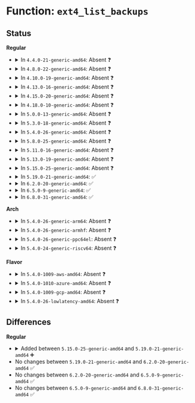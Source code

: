 # Function: <code>ext4_list_backups</code>

## Status
<b>Regular</b>
<ul>
<li>
<details>
<summary>In <code>4.4.0-21-generic-amd64</code>: Absent ❓</summary>

```json
{
  "name": "ext4_list_backups",
  "collision_type": "Unique Static",
  "inline_type": "Selective",
  "funcs": [
    {
      "addr": 18446744071581724048,
      "name": "ext4_list_backups",
      "external": false,
      "loc": "fs/ext4/resize.c:676",
      "file": "fs/ext4/resize.c",
      "inline": "not declared, inlined",
      "caller_inline": [
        "fs/ext4/resize.c:update_backups",
        "fs/ext4/resize.c:update_backups"
      ],
      "caller_func": [
        "fs/ext4/resize.c:update_backups",
        "fs/ext4/resize.c:update_backups"
      ]
    }
  ],
  "symbols": [
    {
      "addr": 18446744071581724048,
      "name": "ext4_list_backups.part.9",
      "section": ".text",
      "bind": "STB_LOCAL",
      "size": 69
    }
  ]
}
```
</details>
</li>
<li>
<details>
<summary>In <code>4.8.0-22-generic-amd64</code>: Absent ❓</summary>

```json
{
  "name": "ext4_list_backups",
  "collision_type": "Unique Static",
  "inline_type": "Selective",
  "funcs": [
    {
      "addr": 18446744071581919200,
      "name": "ext4_list_backups",
      "external": false,
      "loc": "fs/ext4/resize.c:676",
      "file": "fs/ext4/resize.c",
      "inline": "not declared, inlined",
      "caller_inline": [
        "fs/ext4/resize.c:update_backups",
        "fs/ext4/resize.c:update_backups"
      ],
      "caller_func": [
        "fs/ext4/resize.c:update_backups",
        "fs/ext4/resize.c:update_backups"
      ]
    }
  ],
  "symbols": [
    {
      "addr": 18446744071581918912,
      "name": "ext4_list_backups.part.8",
      "section": ".text",
      "bind": "STB_LOCAL",
      "size": 65
    }
  ]
}
```
</details>
</li>
<li>
<details>
<summary>In <code>4.10.0-19-generic-amd64</code>: Absent ❓</summary>

```json
{
  "name": "ext4_list_backups",
  "collision_type": "Unique Static",
  "inline_type": "Selective",
  "funcs": [
    {
      "addr": 18446744071582009264,
      "name": "ext4_list_backups",
      "external": false,
      "loc": "fs/ext4/resize.c:676",
      "file": "fs/ext4/resize.c",
      "inline": "not declared, inlined",
      "caller_inline": [
        "fs/ext4/resize.c:update_backups",
        "fs/ext4/resize.c:update_backups"
      ],
      "caller_func": [
        "fs/ext4/resize.c:update_backups",
        "fs/ext4/resize.c:update_backups"
      ]
    }
  ],
  "symbols": [
    {
      "addr": 18446744071582008976,
      "name": "ext4_list_backups.part.8",
      "section": ".text",
      "bind": "STB_LOCAL",
      "size": 65
    }
  ]
}
```
</details>
</li>
<li>
<details>
<summary>In <code>4.13.0-16-generic-amd64</code>: Absent ❓</summary>

```json
{
  "name": "ext4_list_backups",
  "collision_type": "Unique Static",
  "inline_type": "Selective",
  "funcs": [
    {
      "addr": 18446744071582118721,
      "name": "ext4_list_backups",
      "external": false,
      "loc": "fs/ext4/resize.c:677",
      "file": "fs/ext4/resize.c",
      "inline": "not declared, inlined",
      "caller_inline": [
        "fs/ext4/resize.c:update_backups",
        "fs/ext4/resize.c:update_backups"
      ],
      "caller_func": [
        "fs/ext4/resize.c:update_backups",
        "fs/ext4/resize.c:update_backups"
      ]
    }
  ],
  "symbols": [
    {
      "addr": 18446744071582118432,
      "name": "ext4_list_backups.part.8",
      "section": ".text",
      "bind": "STB_LOCAL",
      "size": 65
    }
  ]
}
```
</details>
</li>
<li>
<details>
<summary>In <code>4.15.0-20-generic-amd64</code>: Absent ❓</summary>

```json
{
  "name": "ext4_list_backups",
  "collision_type": "Unique Static",
  "inline_type": "Selective",
  "funcs": [
    {
      "addr": 18446744071582267873,
      "name": "ext4_list_backups",
      "external": false,
      "loc": "fs/ext4/resize.c:700",
      "file": "fs/ext4/resize.c",
      "inline": "not declared, inlined",
      "caller_inline": [
        "fs/ext4/resize.c:update_backups",
        "fs/ext4/resize.c:update_backups"
      ],
      "caller_func": [
        "fs/ext4/resize.c:update_backups",
        "fs/ext4/resize.c:update_backups"
      ]
    }
  ],
  "symbols": [
    {
      "addr": 18446744071582267584,
      "name": "ext4_list_backups.part.8",
      "section": ".text",
      "bind": "STB_LOCAL",
      "size": 65
    }
  ]
}
```
</details>
</li>
<li>
<details>
<summary>In <code>4.18.0-10-generic-amd64</code>: Absent ❓</summary>

```json
{
  "name": "ext4_list_backups",
  "collision_type": "Unique Static",
  "inline_type": "Selective",
  "funcs": [
    {
      "addr": 18446744071582455810,
      "name": "ext4_list_backups",
      "external": false,
      "loc": "fs/ext4/resize.c:703",
      "file": "fs/ext4/resize.c",
      "inline": "not declared, inlined",
      "caller_inline": [
        "fs/ext4/resize.c:update_backups",
        "fs/ext4/resize.c:update_backups"
      ],
      "caller_func": [
        "fs/ext4/resize.c:update_backups",
        "fs/ext4/resize.c:update_backups"
      ]
    }
  ],
  "symbols": [
    {
      "addr": 18446744071582455504,
      "name": "ext4_list_backups.part.9",
      "section": ".text",
      "bind": "STB_LOCAL",
      "size": 65
    }
  ]
}
```
</details>
</li>
<li>
<details>
<summary>In <code>5.0.0-13-generic-amd64</code>: Absent ❓</summary>

```json
{
  "name": "ext4_list_backups",
  "collision_type": "Unique Static",
  "inline_type": "Selective",
  "funcs": [
    {
      "addr": 18446744071582555337,
      "name": "ext4_list_backups",
      "external": false,
      "loc": "fs/ext4/resize.c:703",
      "file": "fs/ext4/resize.c",
      "inline": "not declared, inlined",
      "caller_inline": [
        "fs/ext4/resize.c:update_backups",
        "fs/ext4/resize.c:update_backups"
      ],
      "caller_func": [
        "fs/ext4/resize.c:update_backups",
        "fs/ext4/resize.c:update_backups"
      ]
    }
  ],
  "symbols": [
    {
      "addr": 18446744071582555040,
      "name": "ext4_list_backups.part.9",
      "section": ".text",
      "bind": "STB_LOCAL",
      "size": 65
    }
  ]
}
```
</details>
</li>
<li>
<details>
<summary>In <code>5.3.0-18-generic-amd64</code>: Absent ❓</summary>

```json
{
  "name": "ext4_list_backups",
  "collision_type": "Unique Static",
  "inline_type": "Selective",
  "funcs": [
    {
      "addr": 18446744071582730038,
      "name": "ext4_list_backups",
      "external": false,
      "loc": "fs/ext4/resize.c:703",
      "file": "fs/ext4/resize.c",
      "inline": "not declared, inlined",
      "caller_inline": [
        "fs/ext4/resize.c:update_backups",
        "fs/ext4/resize.c:update_backups"
      ],
      "caller_func": [
        "fs/ext4/resize.c:update_backups",
        "fs/ext4/resize.c:update_backups"
      ]
    }
  ],
  "symbols": [
    {
      "addr": 18446744071582729744,
      "name": "ext4_list_backups.part.0",
      "section": ".text",
      "bind": "STB_LOCAL",
      "size": 65
    }
  ]
}
```
</details>
</li>
<li>
<details>
<summary>In <code>5.4.0-26-generic-amd64</code>: Absent ❓</summary>

```json
{
  "name": "ext4_list_backups",
  "collision_type": "Unique Static",
  "inline_type": "Selective",
  "funcs": [
    {
      "addr": 18446744071582832182,
      "name": "ext4_list_backups",
      "external": false,
      "loc": "fs/ext4/resize.c:730",
      "file": "fs/ext4/resize.c",
      "inline": "not declared, inlined",
      "caller_inline": [
        "fs/ext4/resize.c:update_backups",
        "fs/ext4/resize.c:update_backups"
      ],
      "caller_func": [
        "fs/ext4/resize.c:update_backups",
        "fs/ext4/resize.c:update_backups"
      ]
    }
  ],
  "symbols": [
    {
      "addr": 18446744071582831888,
      "name": "ext4_list_backups.part.0",
      "section": ".text",
      "bind": "STB_LOCAL",
      "size": 65
    }
  ]
}
```
</details>
</li>
<li>
<details>
<summary>In <code>5.8.0-25-generic-amd64</code>: Absent ❓</summary>

```json
{
  "name": "ext4_list_backups",
  "collision_type": "Unique Static",
  "inline_type": "Full",
  "funcs": [
    {
      "addr": 18446744071583145173,
      "name": "ext4_list_backups",
      "external": false,
      "loc": "fs/ext4/resize.c:712",
      "file": "fs/ext4/resize.c",
      "inline": "not declared, inlined",
      "caller_inline": [
        "fs/ext4/resize.c:update_backups",
        "fs/ext4/resize.c:update_backups",
        "fs/ext4/resize.c:update_backups",
        "fs/ext4/resize.c:update_backups"
      ],
      "caller_func": []
    }
  ],
  "symbols": []
}
```
</details>
</li>
<li>
<details>
<summary>In <code>5.11.0-16-generic-amd64</code>: Absent ❓</summary>

```json
{
  "name": "ext4_list_backups",
  "collision_type": "Unique Static",
  "inline_type": "Full",
  "funcs": [
    {
      "addr": 18446744071583226229,
      "name": "ext4_list_backups",
      "external": false,
      "loc": "fs/ext4/resize.c:712",
      "file": "fs/ext4/resize.c",
      "inline": "not declared, inlined",
      "caller_inline": [
        "fs/ext4/resize.c:update_backups",
        "fs/ext4/resize.c:update_backups",
        "fs/ext4/resize.c:update_backups",
        "fs/ext4/resize.c:update_backups"
      ],
      "caller_func": []
    }
  ],
  "symbols": []
}
```
</details>
</li>
<li>
<details>
<summary>In <code>5.13.0-19-generic-amd64</code>: Absent ❓</summary>

```json
{
  "name": "ext4_list_backups",
  "collision_type": "Unique Static",
  "inline_type": "Full",
  "funcs": [
    {
      "addr": 18446744071583254069,
      "name": "ext4_list_backups",
      "external": false,
      "loc": "fs/ext4/resize.c:712",
      "file": "fs/ext4/resize.c",
      "inline": "not declared, inlined",
      "caller_inline": [
        "fs/ext4/resize.c:update_backups",
        "fs/ext4/resize.c:update_backups",
        "fs/ext4/resize.c:update_backups",
        "fs/ext4/resize.c:update_backups"
      ],
      "caller_func": []
    }
  ],
  "symbols": []
}
```
</details>
</li>
<li>
<details>
<summary>In <code>5.15.0-25-generic-amd64</code>: Absent ❓</summary>

```json
{
  "name": "ext4_list_backups",
  "collision_type": "Unique Static",
  "inline_type": "Full",
  "funcs": [
    {
      "addr": 18446744071583596723,
      "name": "ext4_list_backups",
      "external": false,
      "loc": "fs/ext4/resize.c:720",
      "file": "fs/ext4/resize.c",
      "inline": "not declared, inlined",
      "caller_inline": [
        "fs/ext4/resize.c:update_backups",
        "fs/ext4/resize.c:update_backups",
        "fs/ext4/resize.c:update_backups",
        "fs/ext4/resize.c:update_backups"
      ],
      "caller_func": []
    }
  ],
  "symbols": []
}
```
</details>
</li>
<li>
<details>
<summary>In <code>5.19.0-21-generic-amd64</code>: ✅</summary>

```c
unsigned int ext4_list_backups(struct super_block * sb, unsigned int * three, unsigned int * five, unsigned int * seven)
```

```json
{
  "name": "ext4_list_backups",
  "collision_type": "Unique Global",
  "inline_type": "No",
  "funcs": [
    {
      "addr": 18446744071584141984,
      "name": "ext4_list_backups",
      "external": true,
      "loc": "fs/ext4/resize.c:731",
      "file": "fs/ext4/resize.c",
      "inline": "seen, unknown",
      "caller_inline": [],
      "caller_func": [
        "fs/ext4/ioctl.c:ext4_update_superblocks_fn",
        "fs/ext4/resize.c:update_backups",
        "fs/ext4/resize.c:update_backups"
      ]
    }
  ],
  "symbols": [
    {
      "addr": 18446744071584141984,
      "name": "ext4_list_backups",
      "section": ".text",
      "bind": "STB_GLOBAL",
      "size": 268
    }
  ]
}
```
</details>
</li>
<li>
<details>
<summary>In <code>6.2.0-20-generic-amd64</code>: ✅</summary>

```c
unsigned int ext4_list_backups(struct super_block * sb, unsigned int * three, unsigned int * five, unsigned int * seven)
```

```json
{
  "name": "ext4_list_backups",
  "collision_type": "Unique Global",
  "inline_type": "No",
  "funcs": [
    {
      "addr": 18446744071584776192,
      "name": "ext4_list_backups",
      "external": true,
      "loc": "fs/ext4/resize.c:734",
      "file": "fs/ext4/resize.c",
      "inline": "seen, unknown",
      "caller_inline": [],
      "caller_func": [
        "fs/ext4/ioctl.c:ext4_update_superblocks_fn",
        "fs/ext4/resize.c:update_backups",
        "fs/ext4/resize.c:update_backups"
      ]
    }
  ],
  "symbols": [
    {
      "addr": 18446744071584776192,
      "name": "ext4_list_backups",
      "section": ".text",
      "bind": "STB_GLOBAL",
      "size": 268
    }
  ]
}
```
</details>
</li>
<li>
<details>
<summary>In <code>6.5.0-9-generic-amd64</code>: ✅</summary>

```c
unsigned int ext4_list_backups(struct super_block * sb, unsigned int * three, unsigned int * five, unsigned int * seven)
```

```json
{
  "name": "ext4_list_backups",
  "collision_type": "Unique Global",
  "inline_type": "No",
  "funcs": [
    {
      "addr": 18446744071584999552,
      "name": "ext4_list_backups",
      "external": true,
      "loc": "fs/ext4/resize.c:734",
      "file": "fs/ext4/resize.c",
      "inline": "seen, unknown",
      "caller_inline": [],
      "caller_func": [
        "fs/ext4/ioctl.c:ext4_update_superblocks_fn",
        "fs/ext4/resize.c:update_backups",
        "fs/ext4/resize.c:update_backups"
      ]
    }
  ],
  "symbols": [
    {
      "addr": 18446744071584999552,
      "name": "ext4_list_backups",
      "section": ".text",
      "bind": "STB_GLOBAL",
      "size": 268
    }
  ]
}
```
</details>
</li>
<li>
<details>
<summary>In <code>6.8.0-31-generic-amd64</code>: ✅</summary>

```c
unsigned int ext4_list_backups(struct super_block * sb, unsigned int * three, unsigned int * five, unsigned int * seven)
```

```json
{
  "name": "ext4_list_backups",
  "collision_type": "Unique Global",
  "inline_type": "No",
  "funcs": [
    {
      "addr": 18446744071585231664,
      "name": "ext4_list_backups",
      "external": true,
      "loc": "fs/ext4/resize.c:731",
      "file": "fs/ext4/resize.c",
      "inline": "seen, unknown",
      "caller_inline": [],
      "caller_func": [
        "fs/ext4/ioctl.c:ext4_update_superblocks_fn",
        "fs/ext4/resize.c:update_backups",
        "fs/ext4/resize.c:update_backups"
      ]
    }
  ],
  "symbols": [
    {
      "addr": 18446744071585231664,
      "name": "ext4_list_backups",
      "section": ".text",
      "bind": "STB_GLOBAL",
      "size": 268
    }
  ]
}
```
</details>
</li>
</ul>
<b>Arch</b>
<ul>
<li>
<details>
<summary>In <code>5.4.0-26-generic-arm64</code>: Absent ❓</summary>

```json
{
  "name": "ext4_list_backups",
  "collision_type": "Unique Static",
  "inline_type": "Selective",
  "funcs": [
    {
      "addr": 18446603336494509020,
      "name": "ext4_list_backups",
      "external": false,
      "loc": "fs/ext4/resize.c:730",
      "file": "fs/ext4/resize.c",
      "inline": "not declared, inlined",
      "caller_inline": [
        "fs/ext4/resize.c:update_backups",
        "fs/ext4/resize.c:update_backups"
      ],
      "caller_func": [
        "fs/ext4/resize.c:update_backups",
        "fs/ext4/resize.c:update_backups"
      ]
    }
  ],
  "symbols": [
    {
      "addr": 18446603336494505072,
      "name": "ext4_list_backups.part.0",
      "section": ".text",
      "bind": "STB_LOCAL",
      "size": 116
    }
  ]
}
```
</details>
</li>
<li>
<details>
<summary>In <code>5.4.0-26-generic-armhf</code>: Absent ❓</summary>

```json
{
  "name": "ext4_list_backups",
  "collision_type": "Unique Static",
  "inline_type": "Selective",
  "funcs": [
    {
      "addr": 3227945388,
      "name": "ext4_list_backups",
      "external": false,
      "loc": "fs/ext4/resize.c:730",
      "file": "fs/ext4/resize.c",
      "inline": "not declared, inlined",
      "caller_inline": [
        "fs/ext4/resize.c:update_backups",
        "fs/ext4/resize.c:update_backups",
        "fs/ext4/resize.c:verify_reserved_gdb"
      ],
      "caller_func": [
        "fs/ext4/resize.c:update_backups",
        "fs/ext4/resize.c:update_backups",
        "fs/ext4/resize.c:verify_reserved_gdb"
      ]
    }
  ],
  "symbols": [
    {
      "addr": 3227942120,
      "name": "ext4_list_backups.part.0",
      "section": ".text",
      "bind": "STB_LOCAL",
      "size": 80
    }
  ]
}
```
</details>
</li>
<li>
<details>
<summary>In <code>5.4.0-26-generic-ppc64el</code>: Absent ❓</summary>

```json
{
  "name": "ext4_list_backups",
  "collision_type": "Unique Static",
  "inline_type": "Selective",
  "funcs": [
    {
      "addr": 13835058055288271792,
      "name": "ext4_list_backups",
      "external": false,
      "loc": "fs/ext4/resize.c:730",
      "file": "fs/ext4/resize.c",
      "inline": "not declared, inlined",
      "caller_inline": [
        "fs/ext4/resize.c:update_backups",
        "fs/ext4/resize.c:update_backups"
      ],
      "caller_func": [
        "fs/ext4/resize.c:update_backups",
        "fs/ext4/resize.c:update_backups"
      ]
    }
  ],
  "symbols": [
    {
      "addr": 13835058055288271136,
      "name": "ext4_list_backups.part.0",
      "section": ".text",
      "bind": "STB_LOCAL",
      "size": 80
    }
  ]
}
```
</details>
</li>
<li>
<details>
<summary>In <code>5.4.0-24-generic-riscv64</code>: Absent ❓</summary>

```json
{
  "name": "ext4_list_backups",
  "collision_type": "Unique Static",
  "inline_type": "Selective",
  "funcs": [
    {
      "addr": 18446743936273902560,
      "name": "ext4_list_backups",
      "external": false,
      "loc": "fs/ext4/resize.c:730",
      "file": "fs/ext4/resize.c",
      "inline": "not declared, inlined",
      "caller_inline": [
        "fs/ext4/resize.c:update_backups",
        "fs/ext4/resize.c:update_backups"
      ],
      "caller_func": [
        "fs/ext4/resize.c:update_backups",
        "fs/ext4/resize.c:update_backups"
      ]
    }
  ],
  "symbols": [
    {
      "addr": 18446743936273902282,
      "name": "ext4_list_backups.part.0",
      "section": ".text",
      "bind": "STB_LOCAL",
      "size": 86
    }
  ]
}
```
</details>
</li>
</ul>
<b>Flavor</b>
<ul>
<li>
<details>
<summary>In <code>5.4.0-1009-aws-amd64</code>: Absent ❓</summary>

```json
{
  "name": "ext4_list_backups",
  "collision_type": "Unique Static",
  "inline_type": "Selective",
  "funcs": [
    {
      "addr": 18446744071582800918,
      "name": "ext4_list_backups",
      "external": false,
      "loc": "fs/ext4/resize.c:730",
      "file": "fs/ext4/resize.c",
      "inline": "not declared, inlined",
      "caller_inline": [
        "fs/ext4/resize.c:update_backups",
        "fs/ext4/resize.c:update_backups"
      ],
      "caller_func": [
        "fs/ext4/resize.c:update_backups",
        "fs/ext4/resize.c:update_backups"
      ]
    }
  ],
  "symbols": [
    {
      "addr": 18446744071582800624,
      "name": "ext4_list_backups.part.0",
      "section": ".text",
      "bind": "STB_LOCAL",
      "size": 65
    }
  ]
}
```
</details>
</li>
<li>
<details>
<summary>In <code>5.4.0-1010-azure-amd64</code>: Absent ❓</summary>

```json
{
  "name": "ext4_list_backups",
  "collision_type": "Unique Static",
  "inline_type": "Selective",
  "funcs": [
    {
      "addr": 18446744071582738070,
      "name": "ext4_list_backups",
      "external": false,
      "loc": "fs/ext4/resize.c:730",
      "file": "fs/ext4/resize.c",
      "inline": "not declared, inlined",
      "caller_inline": [
        "fs/ext4/resize.c:update_backups",
        "fs/ext4/resize.c:update_backups"
      ],
      "caller_func": [
        "fs/ext4/resize.c:update_backups",
        "fs/ext4/resize.c:update_backups"
      ]
    }
  ],
  "symbols": [
    {
      "addr": 18446744071582737776,
      "name": "ext4_list_backups.part.0",
      "section": ".text",
      "bind": "STB_LOCAL",
      "size": 65
    }
  ]
}
```
</details>
</li>
<li>
<details>
<summary>In <code>5.4.0-1009-gcp-amd64</code>: Absent ❓</summary>

```json
{
  "name": "ext4_list_backups",
  "collision_type": "Unique Static",
  "inline_type": "Selective",
  "funcs": [
    {
      "addr": 18446744071582789798,
      "name": "ext4_list_backups",
      "external": false,
      "loc": "fs/ext4/resize.c:730",
      "file": "fs/ext4/resize.c",
      "inline": "not declared, inlined",
      "caller_inline": [
        "fs/ext4/resize.c:update_backups",
        "fs/ext4/resize.c:update_backups"
      ],
      "caller_func": [
        "fs/ext4/resize.c:update_backups",
        "fs/ext4/resize.c:update_backups"
      ]
    }
  ],
  "symbols": [
    {
      "addr": 18446744071582789504,
      "name": "ext4_list_backups.part.0",
      "section": ".text",
      "bind": "STB_LOCAL",
      "size": 65
    }
  ]
}
```
</details>
</li>
<li>
<details>
<summary>In <code>5.4.0-26-lowlatency-amd64</code>: Absent ❓</summary>

```json
{
  "name": "ext4_list_backups",
  "collision_type": "Unique Static",
  "inline_type": "Selective",
  "funcs": [
    {
      "addr": 18446744071582876246,
      "name": "ext4_list_backups",
      "external": false,
      "loc": "fs/ext4/resize.c:730",
      "file": "fs/ext4/resize.c",
      "inline": "not declared, inlined",
      "caller_inline": [
        "fs/ext4/resize.c:update_backups",
        "fs/ext4/resize.c:update_backups"
      ],
      "caller_func": [
        "fs/ext4/resize.c:update_backups",
        "fs/ext4/resize.c:update_backups"
      ]
    }
  ],
  "symbols": [
    {
      "addr": 18446744071582875952,
      "name": "ext4_list_backups.part.0",
      "section": ".text",
      "bind": "STB_LOCAL",
      "size": 65
    }
  ]
}
```
</details>
</li>
</ul>

## Differences
<b>Regular</b>
<ul>
<li>
<details>
<summary>Added between <code>5.15.0-25-generic-amd64</code> and <code>5.19.0-21-generic-amd64</code> ➕</summary>

```c
unsigned int ext4_list_backups(struct super_block * sb, unsigned int * three, unsigned int * five, unsigned int * seven)
```
</details>
</li>
<li>
No changes between <code>5.19.0-21-generic-amd64</code> and <code>6.2.0-20-generic-amd64</code> ✅
</li>
<li>
No changes between <code>6.2.0-20-generic-amd64</code> and <code>6.5.0-9-generic-amd64</code> ✅
</li>
<li>
No changes between <code>6.5.0-9-generic-amd64</code> and <code>6.8.0-31-generic-amd64</code> ✅
</li>
</ul>
